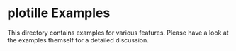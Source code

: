 # plotille Examples

This directory contains examples for various features. Please have a look at the examples themself for a detailed discussion.
